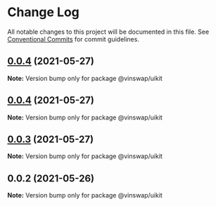 # Change Log

All notable changes to this project will be documented in this file.
See [Conventional Commits](https://conventionalcommits.org) for commit guidelines.

## [0.0.4](https://github.com/vinswap/vin-toolkit/tree/master/packages/vin-uikit/compare/@vinswap/uikit@0.0.2...@vinswap/uikit@0.0.4) (2021-05-27)

**Note:** Version bump only for package @vinswap/uikit






## [0.0.4](https://github.com/vinswap/vin-toolkit/tree/master/packages/vin-uikit/compare/@vinswap/uikit@0.0.2...@vinswap/uikit@0.0.4) (2021-05-27)

**Note:** Version bump only for package @vinswap/uikit





## [0.0.3](https://github.com/vinswap/vin-toolkit/tree/master/packages/vin-uikit/compare/@vinswap/uikit@0.0.2...@vinswap/uikit@0.0.3) (2021-05-27)

**Note:** Version bump only for package @vinswap/uikit





## 0.0.2 (2021-05-26)

**Note:** Version bump only for package @vinswap/uikit
